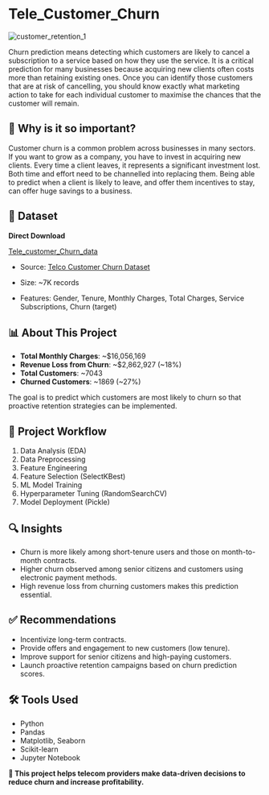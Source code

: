 # Tele_Customer_Churn

![customer_retention_1](https://github.com/user-attachments/assets/7e36ee84-ac7b-44fd-b2a7-b552954d32d4)



Churn prediction means detecting which customers are likely to cancel a subscription to a service based on how they use the service. It is a critical prediction for many businesses because acquiring new clients often costs more than retaining existing ones. Once you can identify those customers that are at risk of cancelling, you should know exactly what marketing action to take for each individual customer to maximise the chances that the customer will remain.



## 📌 Why is it so important?

Customer churn is a common problem across businesses in many sectors. If you want to grow as a company, you have to invest in acquiring new clients. Every time a client leaves, it represents a significant investment lost. Both time and effort need to be channelled into replacing them. Being able to predict when a client is likely to leave, and offer them incentives to stay, can offer huge savings to a business.


## 📂 Dataset

**Direct Download**

<a href="https://github.com/PrakashRanjanShrivastava/Tele_Customer_Churn/blob/main/Data/Telco-Customer-Churn.csv.csv">Tele_customer_Churn_data</a>

- Source: [Telco Customer Churn Dataset](https://www.kaggle.com/blastchar/telco-customer-churn)

- Size: ~7K records

- Features: Gender, Tenure, Monthly Charges, Total Charges, Service Subscriptions, Churn (target)


## 📊 About This Project

- **Total Monthly Charges**: ~$16,056,169
- **Revenue Loss from Churn**: ~$2,862,927 (~18%)
- **Total Customers**: ~7043
- **Churned Customers**: ~1869 (~27%)

The goal is to predict which customers are most likely to churn so that proactive retention strategies can be implemented.

## 🧪 Project Workflow

1. Data Analysis (EDA)
2. Data Preprocessing
3. Feature Engineering
4. Feature Selection (SelectKBest)
5. ML Model Training
6. Hyperparameter Tuning (RandomSearchCV)
7. Model Deployment (Pickle)

## 🔍 Insights

- Churn is more likely among short-tenure users and those on month-to-month contracts.
- Higher churn observed among senior citizens and customers using electronic payment methods.
- High revenue loss from churning customers makes this prediction essential.

## ✅ Recommendations

- Incentivize long-term contracts.
- Provide offers and engagement to new customers (low tenure).
- Improve support for senior citizens and high-paying customers.
- Launch proactive retention campaigns based on churn prediction scores.

## 🛠 Tools Used

- Python
- Pandas
- Matplotlib, Seaborn
- Scikit-learn
- Jupyter Notebook

**🚀 This project helps telecom providers make data-driven decisions to reduce churn and increase profitability.**

